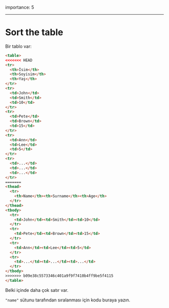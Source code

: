 importance: 5

---

# Sort the table

Bir tablo var:

```html run
<table>
<<<<<<< HEAD
<tr>
  <th>İsim</th>
  <th>Soyisim</th>
  <th>Yaş</th>
</tr>
<tr>
  <td>John</td>
  <td>Smith</td>
  <td>10</td>
</tr>
<tr>
  <td>Pete</td>
  <td>Brown</td>
  <td>15</td>
</tr>
<tr>
  <td>Ann</td>
  <td>Lee</td>
  <td>5</td>
</tr>
<tr>
  <td>...</td>
  <td>...</td>
  <td>...</td>
</tr>
=======
<thead>
  <tr>
    <th>Name</th><th>Surname</th><th>Age</th>
  </tr>
</thead>
<tbody>
  <tr>
    <td>John</td><td>Smith</td><td>10</td>
  </tr>
  <tr>
    <td>Pete</td><td>Brown</td><td>15</td>
  </tr>
  <tr>
    <td>Ann</td><td>Lee</td><td>5</td>
  </tr>
  <tr>
    <td>...</td><td>...</td><td>...</td>
  </tr>
</tbody>
>>>>>>> b09e38c5573346c401a9f9f7410b4ff9be5f4115
</table>
```

Belki içinde daha çok satır var.

`"name"` sütunu tarafından sıralanması için kodu buraya yazın.
